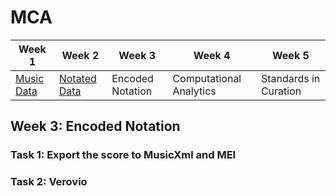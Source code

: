 # MCA

| Week 1 | Week 2 | Week 3 | Week 4 | Week 5 |
| ---|---|---|---|---|
| [Music Data](README.md) | [Notated Data](week2.md) | Encoded Notation | Computational Analytics | Standards in Curation |


## Week 3: Encoded Notation

### Task 1: Export the score to MusicXml and MEI 

### Task 2: Verovio 

